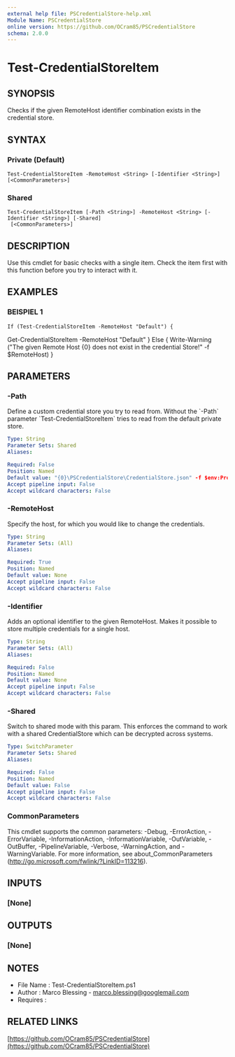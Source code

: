 ```yaml
---
external help file: PSCredentialStore-help.xml
Module Name: PSCredentialStore
online version: https://github.com/OCram85/PSCredentialStore
schema: 2.0.0
---
```


# Test-CredentialStoreItem

## SYNOPSIS
Checks if the given RemoteHost identifier combination exists in the credential store.

## SYNTAX

### Private (Default)
```
Test-CredentialStoreItem -RemoteHost <String> [-Identifier <String>] [<CommonParameters>]
```

### Shared
```
Test-CredentialStoreItem [-Path <String>] -RemoteHost <String> [-Identifier <String>] [-Shared]
 [<CommonParameters>]
```

## DESCRIPTION
Use this cmdlet for basic checks with a single item.
Check the item first with this function before
you try to interact with it.

## EXAMPLES

### BEISPIEL 1
```
If (Test-CredentialStoreItem -RemoteHost "Default") {
```

Get-CredentialStoreItem -RemoteHost "Default"
}
Else {
    Write-Warning ("The given Remote Host {0} does not exist in the credential Store!" -f $RemoteHost)
}

## PARAMETERS

### -Path
Define a custom credential store you try to read from.
Without the \`-Path\` parameter
\`Test-CredentialStoreItem\` tries to read from the default private store.

```yaml
Type: String
Parameter Sets: Shared
Aliases:

Required: False
Position: Named
Default value: "{0}\PSCredentialStore\CredentialStore.json" -f $env:ProgramData
Accept pipeline input: False
Accept wildcard characters: False
```

### -RemoteHost
Specify the host, for which you would like to change the credentials.

```yaml
Type: String
Parameter Sets: (All)
Aliases:

Required: True
Position: Named
Default value: None
Accept pipeline input: False
Accept wildcard characters: False
```

### -Identifier
Adds an optional identifier to the given RemoteHost.
Makes it possible to store multiple credentials
for a single host.

```yaml
Type: String
Parameter Sets: (All)
Aliases:

Required: False
Position: Named
Default value: None
Accept pipeline input: False
Accept wildcard characters: False
```

### -Shared
Switch to shared mode with this param.
This enforces the command to work with a shared CredentialStore which
can be decrypted across systems.

```yaml
Type: SwitchParameter
Parameter Sets: Shared
Aliases:

Required: False
Position: Named
Default value: False
Accept pipeline input: False
Accept wildcard characters: False
```

### CommonParameters
This cmdlet supports the common parameters: -Debug, -ErrorAction, -ErrorVariable, -InformationAction, -InformationVariable, -OutVariable, -OutBuffer, -PipelineVariable, -Verbose, -WarningAction, and -WarningVariable. For more information, see about_CommonParameters (http://go.microsoft.com/fwlink/?LinkID=113216).

## INPUTS

### [None]
## OUTPUTS

### [None]
## NOTES
- File Name   : Test-CredentialStoreItem.ps1
- Author      : Marco Blessing - marco.blessing@googlemail.com
- Requires    :

## RELATED LINKS

[https://github.com/OCram85/PSCredentialStore](https://github.com/OCram85/PSCredentialStore)

